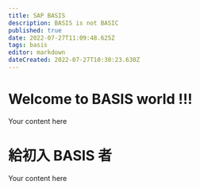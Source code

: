 ```yaml
---
title: SAP BASIS
description: BASIS is not BASIC
published: true
date: 2022-07-27T11:09:48.625Z
tags: basis
editor: markdown
dateCreated: 2022-07-27T10:30:23.630Z
---
```


# Welcome to BASIS world !!!
Your content here

# 給初入 BASIS 者 
Your content here

